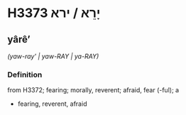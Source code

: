 # H3373 יָרֵא / ירא

## yârêʼ

_(yaw-ray' | yaw-RAY | ya-RAY)_

### Definition

from H3372; fearing; morally, reverent; afraid, fear (-ful); a

- fearing, reverent, afraid
